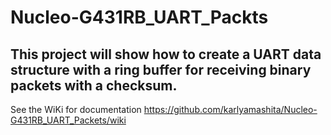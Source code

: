 # Nucleo-G431RB_UART_Packts

## This project will show how to create a UART data structure with a ring buffer for receiving binary packets with a checksum. 

See the WiKi for documentation https://github.com/karlyamashita/Nucleo-G431RB_UART_Packets/wiki

